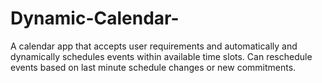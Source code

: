 # Dynamic-Calendar-
A calendar app that accepts user requirements and automatically and dynamically schedules events within available time slots. Can reschedule events based on last minute schedule changes or new commitments.
